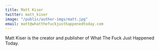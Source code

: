 ```yaml
---
title: Matt Kiser
twitter: matt_kiser
image: "/public/author-imgs/matt.jpg"
email: matt@whatthefuckjusthappenedtoday.com
---
```


Matt Kiser is the creator and publisher of What The Fuck Just Happened Today.